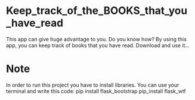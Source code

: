 # Keep_track_of_the_BOOKS_that_you_have_read
This app can give huge advantage to you. Do you know how?
By using this app, you can keep track of books that you have read. Download and use it...

# Note
In order to run this project you have to install libraries. You can use your terminal and write this code:
pip install flask_bootstrap
pip_install flask_wtf
